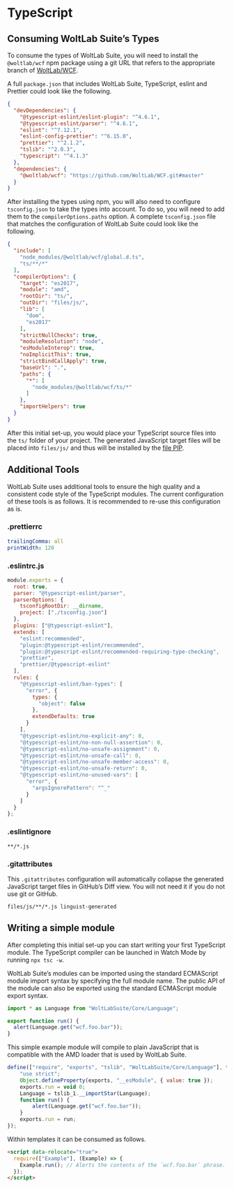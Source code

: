 # TypeScript

## Consuming WoltLab Suite’s Types

To consume the types of WoltLab Suite, you will need to install the `@woltlab/wcf` npm package using a git URL that refers to the appropriate branch of [WoltLab/WCF](https://github.com/WoltLab/WCF).

A full `package.json` that includes WoltLab Suite, TypeScript, eslint and Prettier could look like the following.

```json
{
  "devDependencies": {
    "@typescript-eslint/eslint-plugin": "^4.6.1",
    "@typescript-eslint/parser": "^4.6.1",
    "eslint": "^7.12.1",
    "eslint-config-prettier": "^6.15.0",
    "prettier": "^2.1.2",
    "tslib": "^2.0.3",
    "typescript": "^4.1.3"
  },
  "dependencies": {
    "@woltlab/wcf": "https://github.com/WoltLab/WCF.git#master"
  }
}
```

After installing the types using npm, you will also need to configure `tsconfig.json` to take the types into account.
To do so, you will need to add them to the `compilerOptions.paths` option.
A complete `tsconfig.json` file that matches the configuration of WoltLab Suite could look like the following.

```json
{
  "include": [
    "node_modules/@woltlab/wcf/global.d.ts",
    "ts/**/*"
  ],
  "compilerOptions": {
    "target": "es2017",
    "module": "amd",
    "rootDir": "ts/",
    "outDir": "files/js/",
    "lib": [
      "dom",
      "es2017"
    ],
    "strictNullChecks": true,
    "moduleResolution": "node",
    "esModuleInterop": true,
    "noImplicitThis": true,
    "strictBindCallApply": true,
    "baseUrl": ".",
    "paths": {
      "*": [
        "node_modules/@woltlab/wcf/ts/*"
      ]
    },
    "importHelpers": true
  }
}
```

After this initial set-up, you would place your TypeScript source files into the `ts/` folder of your project.
The generated JavaScript target files will be placed into `files/js/` and thus will be installed by the [file PIP](../package/pip/file.md).

## Additional Tools

WoltLab Suite uses additional tools to ensure the high quality and a consistent code style of the TypeScript modules.
The current configuration of these tools is as follows.
It is recommended to re-use this configuration as is.

### .prettierrc

```yml
trailingComma: all
printWidth: 120
```

### .eslintrc.js

```javascript
module.exports = {
  root: true,
  parser: "@typescript-eslint/parser",
  parserOptions: {
    tsconfigRootDir: __dirname,
    project: ["./tsconfig.json"]
  },
  plugins: ["@typescript-eslint"],
  extends: [
    "eslint:recommended",
    "plugin:@typescript-eslint/recommended",
    "plugin:@typescript-eslint/recommended-requiring-type-checking",
    "prettier",
    "prettier/@typescript-eslint"
  ],
  rules: {
    "@typescript-eslint/ban-types": [
      "error", {
        types: {
          "object": false
        },
        extendDefaults: true
      }
    ],
    "@typescript-eslint/no-explicit-any": 0,
    "@typescript-eslint/no-non-null-assertion": 0,
    "@typescript-eslint/no-unsafe-assignment": 0,
    "@typescript-eslint/no-unsafe-call": 0,
    "@typescript-eslint/no-unsafe-member-access": 0,
    "@typescript-eslint/no-unsafe-return": 0,
    "@typescript-eslint/no-unused-vars": [
      "error", {
        "argsIgnorePattern": "^_"
      }
    ]
  }
};
```

### .eslintignore

```gitignore
**/*.js
```

### .gitattributes

This `.gitattributes` configuration will automatically collapse the generated JavaScript target files in GitHub’s Diff view.
You will not need it if you do not use git or GitHub.

```gitattributes
files/js/**/*.js linguist-generated
```

## Writing a simple module

After completing this initial set-up you can start writing your first TypeScript module.
The TypeScript compiler can be launched in Watch Mode by running `npx tsc -w`.

WoltLab Suite’s modules can be imported using the standard ECMAScript module import syntax by specifying the full module name.
The public API of the module can also be exported using the standard ECMAScript module export syntax.

```typescript
import * as Language from "WoltLabSuite/Core/Language";

export function run() {
  alert(Language.get("wcf.foo.bar"));
}
```

This simple example module will compile to plain JavaScript that is compatible with the AMD loader that is used by WoltLab Suite.

```javascript
define(["require", "exports", "tslib", "WoltLabSuite/Core/Language"], function (require, exports, tslib_1, Language) {
    "use strict";
    Object.defineProperty(exports, "__esModule", { value: true });
    exports.run = void 0;
    Language = tslib_1.__importStar(Language);
    function run() {
        alert(Language.get("wcf.foo.bar"));
    }
    exports.run = run;
});
```

Within templates it can be consumed as follows.

```html
<script data-relocate="true">
  require(["Example"], (Example) => {
    Example.run(); // Alerts the contents of the `wcf.foo.bar` phrase.
  });
</script>
```
